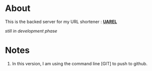 # About

This is the backed server for my URL shortener : **[UAREL](https://github.com/udezueoluomachi/uarel)**

_still in development phase_

# Notes

1. In this version, I am using the command line [GIT] to push to github.